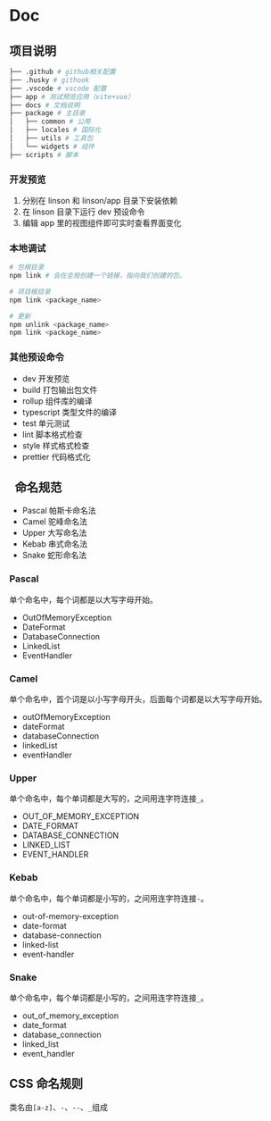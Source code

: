 # Doc

## 项目说明

```bash
├── .github # github相关配置
├── .husky # githook
├── .vscode # vscode 配置
├── app # 测试预览应用（vite+vue）
├── docs # 文档说明
├── package # 主目录
│   ├── common # 公用
│   ├── locales # 国际化
│   ├── utils # 工具包
│   └── widgets # 组件
├── scripts # 脚本
```

### 开发预览

1. 分别在 linson 和 linson/app 目录下安装依赖
1. 在 linson 目录下运行 dev 预设命令
1. 编辑 app 里的视图组件即可实时查看界面变化

### 本地调试

```bash
# 包根目录
npm link # 会在全局创建一个链接，指向我们创建的包。

# 项目根目录
npm link <package_name>

# 更新
npm unlink <package_name>
npm link <package_name>
```

### 其他预设命令

- dev 开发预览
- build 打包输出包文件
- rollup 组件库的编译
- typescript 类型文件的编译
- test 单元测试
- lint 脚本格式检查
- style 样式格式检查
- prettier 代码格式化

##   命名规范

- Pascal 帕斯卡命名法
- Camel 驼峰命名法
- Upper 大写命名法
- Kebab 串式命名法
- Snake 蛇形命名法

### Pascal

单个命名中，每个词都是以大写字母开始。

- OutOfMemoryException
- DateFormat
- DatabaseConnection
- LinkedList
- EventHandler

### Camel

单个命名中，首个词是以小写字母开头，后面每个词都是以大写字母开始。

- outOfMemoryException
- dateFormat
- databaseConnection
- linkedList
- eventHandler

### Upper

单个命名中，每个单词都是大写的，之间用连字符连接`_`。

- OUT_OF_MEMORY_EXCEPTION
- DATE_FORMAT
- DATABASE_CONNECTION
- LINKED_LIST
- EVENT_HANDLER

### Kebab

单个命名中，每个单词都是小写的，之间用连字符连接`-`。

- out-of-memory-exception
- date-format
- database-connection
- linked-list
- event-handler

### Snake

单个命名中，每个单词都是小写的，之间用连字符连接`_`。

- out_of_memory_exception
- date_format
- database_connection
- linked_list
- event_handler

## CSS 命名规则

类名由`[a-z]`、`-`、`--`、`_`组成
